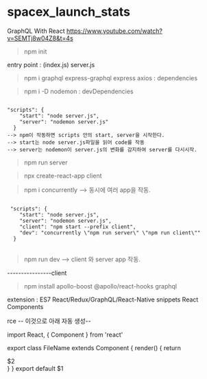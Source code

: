 # spacex_launch_stats

GraphQL With React
https://www.youtube.com/watch?v=SEMTj8w04Z8&t=4s


>npm init

entry point : (index.js) server.js

> npm i graphql express-graphql express axios    : dependencies

> npm i -D nodemon    : devDependencies

<code>
"scripts": {
    "start": "node server.js",
    "server": "nodemon server.js"
  }
--> npm이 작동하면 scripts 안의 start, server을 시작한다.
--> start는 node server.js파일을 읽어 code를 작동
--> server는 nodemon이 server.js의 변화를 감지하여 server를 다시시작.
</code>

> npm run server

> npx create-react-app client

> npm i concurrently --> 동시에 여러 app을 작동.

<pre>
<code>
 "scripts": {
    "start": "node server.js",
    "server": "nodemon server.js",
    "client": "npm start --prefix client",
    "dev": "concurrently \"npm run server\" \"npm run client\""
  }
</code>
</pre>

> npm run dev     --> client 와 server app 작동.


----------------client

> npm install apollo-boost @apollo/react-hooks graphql


extension : ES7 React/Redux/GraphQL/React-Native snippets
React Components

rce -- 이것으로 아래 자동 생성--

import React, { Component } from 'react'

export class FileName extends Component {
  render() {
    return <div>$2</div>
  }
}
export default $1


